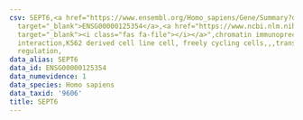 ```yaml
---
csv: SEPT6,<a href="https://www.ensembl.org/Homo_sapiens/Gene/Summary?db=core;g=ENSG00000125354"
  target="_blank">ENSG00000125354</a>,<a href="https://www.ncbi.nlm.nih.gov/pubmed/23959860"
  target="_blank"><i class="fas fa-file"></i></a>",chromatin immunoprecipitation assay,direct
  interaction,K562 derived cell line cell, freely cycling cells,,,transcriptional
  regulation,
data_alias: SEPT6
data_id: ENSG00000125354
data_numevidence: 1
data_species: Homo sapiens
data_taxid: '9606'
title: SEPT6
---
```

